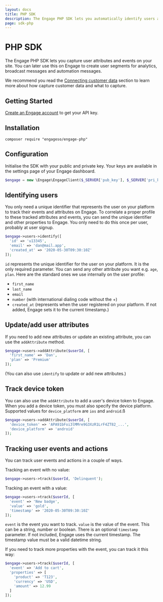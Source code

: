 ```yaml
---
layout: docs
title: PHP SDK
description: The Engage PHP SDK lets you automatically identify users and capture events, actions and attributes on your site.
page: sdk-php
---
```


# PHP SDK

The Engage PHP SDK lets you capture user attributes and events on your site. You can later use this on Engage to create user segments for analytics, broadcast messages and automation messages.

We recommend you read the [Connecting customer data](/docs/guides/connecting-user-data) section to learn more about how capture customer data and what to capture.

## Getting Started

[Create an Engage account](https://engage.so/) to get your API key.


## Installation

```
composer require "engageso/engage-php"
```

## Configuration

Initialise the SDK with your public and private key. Your keys are available in the settings page of your Engage dashboard.

```php
$engage = new \Engage\EngageClient($_SERVER['pub_key'], $_SERVER['pri_key']);
```

## Identifying users

You only need a unique identifier that represents the user on your platform to track their events and attributes on Engage. To correlate a proper profile to these tracked attributes and events, you can send the unique identifier and other properties to Engage. You only need to do this once per user, probably at user signup. 

```php
$engage->users->identify([
  'id' => 'u13345',
  'email' => 'dan@mail.app',
  'created_at' => '2020-05-30T09:30:10Z'
]);
```

`id` represents the unique identifier for the user on your platform. It is the only required parameter. You can send any other attribute you want e.g. `age`, `plan`. Here are the standard ones we use internally on the user profile:
- `first_name`
- `last_name`
- `email`
- `number` (with international dialing code without the +)
- `created_at` (represents when the user registered on your platform. If not added, Engage sets it to the current timestamp.)

## Update/add user attributes

If you need to add new attributes or update an existing attribute, you can use the `addAttribute` method. 

```php
$engage->users->addAttribute($userId, [
  'first_name' => 'Dan',
  'plan' => 'Premium'
]);
```

(You can also use `identify` to update or add new attributes.)

## Track device token

You can also use the `addAttribute` to add a user's device token to Engage. When you add a device token, you must also specify the device platform. Supported values for `device_platform` are `ios` and `android`.ß

```php
$engage->users->addAttribute($userId, [
  'device_token' => 'APA91bFoi3lMMre9G3XzR1LrF4ZT82_...',
  'device_platform' => 'android'
]);
```

## Tracking user events and actions

You can track user events and actions in a couple of ways. 

Tracking an event with no value:

```php
$engage->users->track($userId, 'Delinquent');
```

Tracking an event with a value:

```php
$engage->users->track($userId, [
  'event' => 'New badge',
  'value' => 'gold',
  'timestamp' => '2020-05-30T09:30:10Z'
]);
```

`event` is the event you want to track. `value` is the value of the event. This can be a string, number or boolean. There is an optional `timestamp` parameter. If not included, Engage uses the current timestamp. The timestamp value must be a valid datetime string.

If you need to track more properties with the event, you can track it this way:

```php
$engage->users->track($userId, [
  'event' => 'Add to cart',
  'properties' => [
    'product' => 'T123',
    'currency' => 'USD',
    'amount' => 12.99
  ]
]);
```
